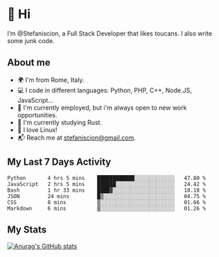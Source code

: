 # 👋 Hi

I’m @Stefaniscion, a Full Stack Developer that likes toucans.
I also write some junk code.

## About me

- 🌍 I'm from Rome, Italy.
- 💻 I code in different languages: Python, PHP, C++, Node.JS, JavaScript...
- 💼 I'm currently employed, but i'm always open to new work opportunities.
- 🌱 I'm currently studying Rust.
- 🐧 I love Linux!
- 📬 Reach me at stefaniscion@gmail.com.

## My Last 7 Days Activity
<!--START_SECTION:waka-->

```text
Python       4 hrs 5 mins    ████████████░░░░░░░░░░░░░   47.80 %
JavaScript   2 hrs 5 mins    ██████░░░░░░░░░░░░░░░░░░░   24.42 %
Bash         1 hr 33 mins    ████▓░░░░░░░░░░░░░░░░░░░░   18.18 %
JSON         24 mins         █▒░░░░░░░░░░░░░░░░░░░░░░░   04.75 %
CSS          8 mins          ▒░░░░░░░░░░░░░░░░░░░░░░░░   01.66 %
Markdown     6 mins          ▒░░░░░░░░░░░░░░░░░░░░░░░░   01.26 %
```

<!--END_SECTION:waka-->

## My Stats
[![Anurag's GitHub stats](https://github-readme-stats.vercel.app/api?username=stefaniscion)](https://github.com/anuraghazra/github-readme-stats)

